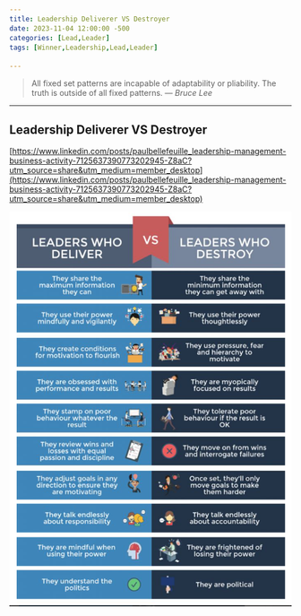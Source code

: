 ```yaml
---
title: Leadership Deliverer VS Destroyer
date: 2023-11-04 12:00:00 -500
categories: [Lead,Leader]
tags: [Winner,Leadership,Lead,Leader]

---
```


> All fixed set patterns are incapable of adaptability or pliability. The truth is outside of all fixed patterns.
> — <cite>Bruce Lee</cite>

---

## Leadership Deliverer VS Destroyer

[https://www.linkedin.com/posts/paulbellefeuille_leadership-management-business-activity-7125637390773202945-Z8aC?utm_source=share&utm_medium=member_desktop](https://www.linkedin.com/posts/paulbellefeuille_leadership-management-business-activity-7125637390773202945-Z8aC?utm_source=share&utm_medium=member_desktop)


![Pasted image 20231104191425.png](https://raw.githubusercontent.com/Xp101T7/Xp101T7.github.io/main/Media/Pasted%20image%2020231104191425.png)

